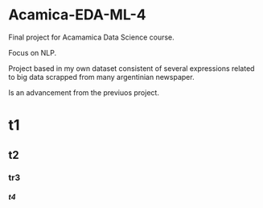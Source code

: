 # Acamica-EDA-ML-4

Final project for Acamamica Data Science course.

Focus on NLP.

Project based in my own dataset consistent of several expressions related to big data scrapped from many argentinian newspaper. 

Is an advancement from the previuos project. 


# t1

## t2

### tr3

##### t4
